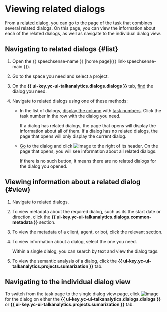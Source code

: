 # Viewing related dialogs

From a [related dialog](../../concepts/dialogs.md#related-dialogs), you can go to the page of the task that combines several related dialogs. On this page, you can view the information about each of the related dialogs, as well as navigate to the individual dialog view.

## Navigating to related dialogs {#list}

1. Open the {{ speechsense-name }} [home page]({{ link-speechsense-main }}).
1. Go to the space you need and select a project.
1. On the **{{ ui-key.yc-ui-talkanalytics.dialogs.dialogs }}** tab, [find](manage-dialogs.md#search-dialogs) the dialog you need.
1. Navigate to related dialogs using one of these methods:

    * In the list of dialogs, [display the column](../data/manage-dialogs.md#set-columns) with [task numbers](../../concepts/dialogs.md#related-dialogs). Click the task number in the row with the dialog you need.

        If a dialog has related dialogs, the page that opens will display the information about all of them. If a dialog has no related dialogs, the page that opens will only display the current dialog.

    * [Go](manage-dialogs.md#view-dialog) to the dialog and click ![image](../../../_assets/console-icons/link.svg) to the right of its header. On the page that opens, you will see information about all related dialogs.

        If there is no such button, it means there are no related dialogs for the dialog you opened.

## Viewing information about a related dialog {#view}

1. Navigate to related dialogs.
1. To view metadata about the required dialog, such as its the start date or direction, click the **{{ ui-key.yc-ui-talkanalytics.dialogs.common-metadata }}** section.
1. To view the metadata of a client, agent, or bot, click the relevant section.
1. To view information about a dialog, select the one you need.

    Within a single dialog, you can search by text and view the dialog tags.

1. To view the semantic analysis of a dialog, click the **{{ ui-key.yc-ui-talkanalytics.projects.sumarization }}** tab.

## Navigating to the individual dialog view

To switch from the task page to the single dialog view page, click ![image](../../../_assets/console-icons/arrow-up-right-from-square.svg) for the dialog on either the **{{ ui-key.yc-ui-talkanalytics.dialogs.dialogs }}** or **{{ ui-key.yc-ui-talkanalytics.projects.sumarization }}** tab.
